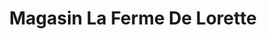 ---
title: "Magasin La Ferme De Lorette"
url: /thones/magasin-la-ferme-de-lorette/
shop: fromage
---